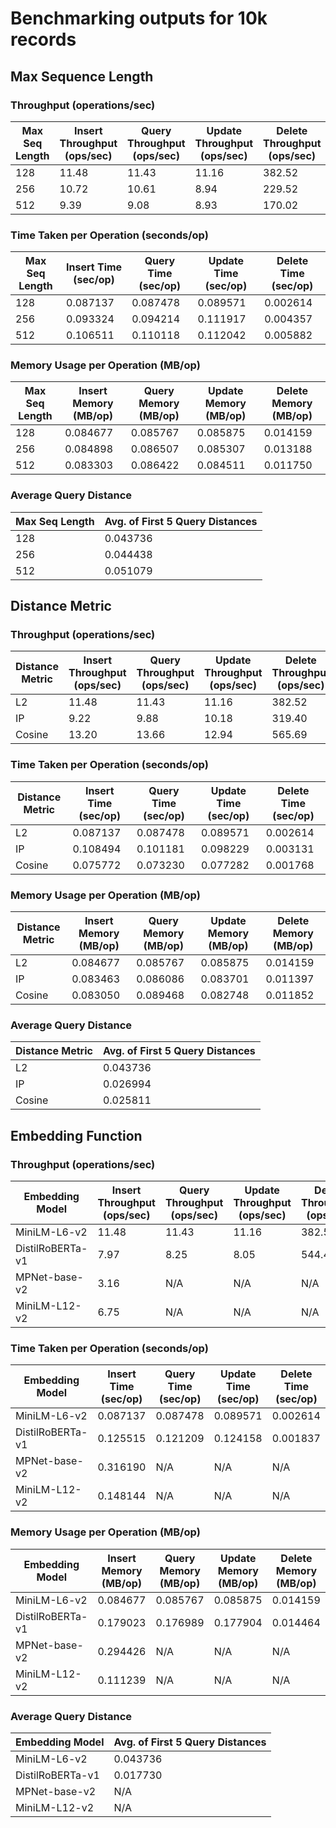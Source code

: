 # Benchmarking outputs for 10k records

## Max Sequence Length

### Throughput (operations/sec)

| Max Seq Length | Insert Throughput (ops/sec) | Query Throughput (ops/sec) | Update Throughput (ops/sec) | Delete Throughput (ops/sec) |
|----------------|-------------------------------|------------------------------|-------------------------------|-------------------------------|
| 128            | 11.48                         | 11.43                        | 11.16                         | 382.52                        |
| 256            | 10.72                         | 10.61                        | 8.94                          | 229.52                        |
| 512            | 9.39                          | 9.08                         | 8.93                          | 170.02                        |


### Time Taken per Operation (seconds/op)

| Max Seq Length | Insert Time (sec/op) | Query Time (sec/op) | Update Time (sec/op) | Delete Time (sec/op) |
|----------------|------------------------|-----------------------|------------------------|------------------------|
| 128            | 0.087137               | 0.087478              | 0.089571               | 0.002614               |
| 256            | 0.093324               | 0.094214              | 0.111917               | 0.004357               |
| 512            | 0.106511               | 0.110118              | 0.112042               | 0.005882               |


### Memory Usage per Operation (MB/op)

| Max Seq Length | Insert Memory (MB/op) | Query Memory (MB/op) | Update Memory (MB/op) | Delete Memory (MB/op) |
|----------------|-------------------------|------------------------|-------------------------|-------------------------|
| 128            | 0.084677                | 0.085767               | 0.085875                | 0.014159                |
| 256            | 0.084898                | 0.086507               | 0.085307                | 0.013188                |
| 512            | 0.083303                | 0.086422               | 0.084511                | 0.011750                |


### Average Query Distance

| Max Seq Length | Avg. of First 5 Query Distances |
|----------------|-----------------------------------|
| 128            | 0.043736                          |
| 256            | 0.044438                          |
| 512            | 0.051079                          |


## Distance Metric

### Throughput (operations/sec)

| Distance Metric | Insert Throughput (ops/sec) | Query Throughput (ops/sec) | Update Throughput (ops/sec) | Delete Throughput (ops/sec) |
|-----------------|-------------------------------|------------------------------|-------------------------------|-------------------------------|
| L2              | 11.48                         | 11.43                        | 11.16                         | 382.52                        |
| IP              | 9.22                          | 9.88                         | 10.18                         | 319.40                        |
| Cosine          | 13.20                         | 13.66                        | 12.94                         | 565.69                        |


### Time Taken per Operation (seconds/op)


| Distance Metric | Insert Time (sec/op) | Query Time (sec/op) | Update Time (sec/op) | Delete Time (sec/op) |
|-----------------|------------------------|-----------------------|------------------------|------------------------|
| L2              | 0.087137               | 0.087478              | 0.089571               | 0.002614               |
| IP              | 0.108494               | 0.101181              | 0.098229               | 0.003131               |
| Cosine          | 0.075772               | 0.073230              | 0.077282               | 0.001768               |


### Memory Usage per Operation (MB/op)

| Distance Metric | Insert Memory (MB/op) | Query Memory (MB/op) | Update Memory (MB/op) | Delete Memory (MB/op) |
|-----------------|-------------------------|------------------------|-------------------------|-------------------------|
| L2              | 0.084677                | 0.085767               | 0.085875                | 0.014159                |
| IP              | 0.083463                | 0.086086               | 0.083701                | 0.011397                |
| Cosine          | 0.083050                | 0.089468               | 0.082748                | 0.011852                |


### Average Query Distance

| Distance Metric | Avg. of First 5 Query Distances |
|-----------------|-----------------------------------|
| L2              | 0.043736                          |
| IP              | 0.026994                          |
| Cosine          | 0.025811                          |


## Embedding Function

### Throughput (operations/sec)

| Embedding Model    | Insert Throughput (ops/sec) | Query Throughput (ops/sec) | Update Throughput (ops/sec) | Delete Throughput (ops/sec) |
|--------------------|-------------------------------|------------------------------|-------------------------------|-------------------------------|
| MiniLM-L6-v2       | 11.48                         | 11.43                        | 11.16                         | 382.52                        |
| DistilRoBERTa-v1   | 7.97                          | 8.25                         | 8.05                          | 544.45                        |
| MPNet-base-v2      | 3.16                          | N/A                          | N/A                           | N/A                           |
| MiniLM-L12-v2      | 6.75                          | N/A                          | N/A                           | N/A                           |

### Time Taken per Operation (seconds/op)

| Embedding Model    | Insert Time (sec/op) | Query Time (sec/op) | Update Time (sec/op) | Delete Time (sec/op) |
|--------------------|------------------------|-----------------------|------------------------|------------------------|
| MiniLM-L6-v2       | 0.087137               | 0.087478              | 0.089571               | 0.002614               |
| DistilRoBERTa-v1   | 0.125515               | 0.121209              | 0.124158               | 0.001837               |
| MPNet-base-v2      | 0.316190               | N/A                   | N/A                    | N/A                    |
| MiniLM-L12-v2      | 0.148144               | N/A                   | N/A                    | N/A                    |

### Memory Usage per Operation (MB/op)

| Embedding Model    | Insert Memory (MB/op) | Query Memory (MB/op) | Update Memory (MB/op) | Delete Memory (MB/op) |
|--------------------|-------------------------|------------------------|-------------------------|-------------------------|
| MiniLM-L6-v2       | 0.084677                | 0.085767               | 0.085875                | 0.014159                |
| DistilRoBERTa-v1   | 0.179023                | 0.176989               | 0.177904                | 0.014464                |
| MPNet-base-v2      | 0.294426                | N/A                    | N/A                     | N/A                     |
| MiniLM-L12-v2      | 0.111239                | N/A                    | N/A                     | N/A                     |

### Average Query Distance

| Embedding Model    | Avg. of First 5 Query Distances |
|--------------------|-----------------------------------|
| MiniLM-L6-v2       | 0.043736                          |
| DistilRoBERTa-v1   | 0.017730                          |
| MPNet-base-v2      | N/A                               |
| MiniLM-L12-v2      | N/A                               |
